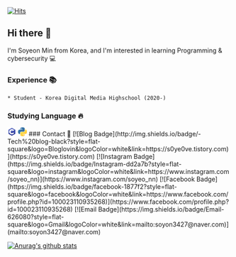 [![Hits](https://hits.seeyoufarm.com/api/count/incr/badge.svg?url=https%3A%2F%2Fgithub.com%2Fs0ye0ve&count_bg=%23B5CBF8&title_bg=%2380858B&icon=&icon_color=%23F3F3F3&title=hits&edge_flat=true)](https://hits.seeyoufarm.com)

## Hi there 👋
I'm Soyeon Min from Korea, and I'm interested in learning Programming & cybersecurity 💻
### Experience 📚
```
* Student - Korea Digital Media Highschool (2020-)
```
### Studying Language 🔥
<img src="https://github.com/s0ye0ve/s0ye0ve/blob/main/c.png" width="20" height="20">
<img src="https://github.com/s0ye0ve/s0ye0ve/blob/main/python.png" width="20" height="20"> 
### Contact 🚀
[![Blog Badge](http://img.shields.io/badge/-Tech%20blog-black?style=flat-square&logo=Bloglovin&logoColor=white&link=https://s0ye0ve.tistory.com)](https://s0ye0ve.tistory.com)
[![Instagram Badge](https://img.shields.io/badge/Instagram-dd2a7b?style=flat-square&logo=instagram&logoColor=white&link=https://www.instagram.com/soyeo_nn)](https://www.instagram.com/soyeo_nn)
[![Facebook Badge](https://img.shields.io/badge/facebook-1877f2?style=flat-square&logo=facebook&logoColor=white&link=https://www.facebook.com/profile.php?id=100023110935268)](https://www.facebook.com/profile.php?id=100023110935268)
[![Email Badge](https://img.shields.io/badge/Email-626080?style=flat-square&logo=Gmail&logoColor=white&link=mailto:soyon3427@naver.com)](mailto:soyon3427@naver.com)

[![Anurag's github stats](https://github-readme-stats.vercel.app/api?username=s0ye0ve)](https://github.com/anuraghazra/github-readme-stats)

